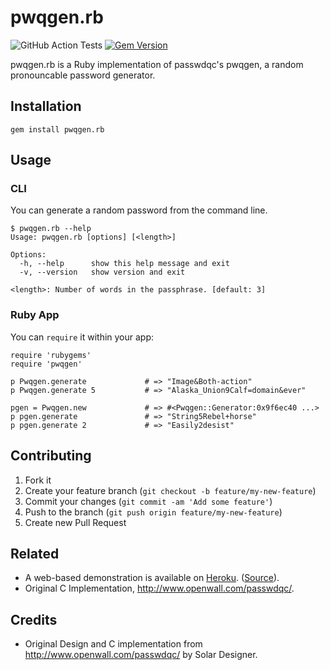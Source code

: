 # pwqgen.rb

![GitHub Action Tests](https://github.com/iphoting/pwqgen.rb/actions/workflows/test.yml/badge.svg) [![Gem Version](https://badge.fury.io/rb/pwqgen.rb.svg)](https://badge.fury.io/rb/pwqgen.rb)

pwqgen.rb is a Ruby implementation of passwdqc's pwqgen, a random pronouncable password generator.

## Installation

```
gem install pwqgen.rb
```

## Usage

### CLI
You can generate a random password from the command line.
```
$ pwqgen.rb --help
Usage: pwqgen.rb [options] [<length>]

Options:
  -h, --help      show this help message and exit
  -v, --version   show version and exit

<length>: Number of words in the passphrase. [default: 3]
```

### Ruby App
You can `require` it within your app:
```
require 'rubygems'
require 'pwqgen'

p Pwqgen.generate             # => "Image&Both-action"
p Pwqgen.generate 5           # => "Alaska_Union9Calf=domain&ever"

pgen = Pwqgen.new             # => #<Pwqgen::Generator:0x9f6ec40 ...>
p pgen.generate               # => "String5Rebel+horse"
p pgen.generate 2             # => "Easily2desist"
```

## Contributing

1. Fork it
2. Create your feature branch (`git checkout -b feature/my-new-feature`)
3. Commit your changes (`git commit -am 'Add some feature'`)
4. Push to the branch (`git push origin feature/my-new-feature`)
5. Create new Pull Request

## Related

- A web-based demonstration is available on [Heroku](https://pwqgen.herokuapp.com/). ([Source](https://github.com/iphoting/pwqgen-web)).
- Original C Implementation, <http://www.openwall.com/passwdqc/>.

## Credits

- Original Design and C implementation from <http://www.openwall.com/passwdqc/> by Solar Designer.

